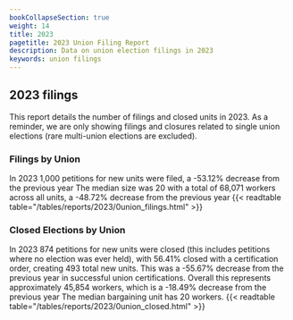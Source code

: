 ```yaml
---
bookCollapseSection: true
weight: 14
title: 2023
pagetitle: 2023 Union Filing Report
description: Data on union election filings in 2023
keywords: union filings
---
```


## 2023 filings

This report details the number of filings and closed units in 2023. As a reminder, we are only showing filings and closures related to single union elections (rare multi-union elections are excluded).

### Filings by Union
In 2023 1,000 petitions for new units were filed, a -53.12% decrease from the previous year The median size was 20 with a total of 68,071 workers across all units, a -48.72% decrease from the previous year
{{< readtable table="/tables/reports/2023/0union_filings.html" >}}

### Closed Elections by Union
In 2023 874 petitions for new units were closed (this includes petitions where no election was ever held), with 56.41% closed with a certification order, creating 493 total new units. This was a -55.67% decrease from the previous year in successful union certifications. Overall this represents approximately 45,854 workers, which is a -18.49% decrease from the previous year The median bargaining unit has 20 workers.
{{< readtable table="/tables/reports/2023/0union_closed.html" >}}
